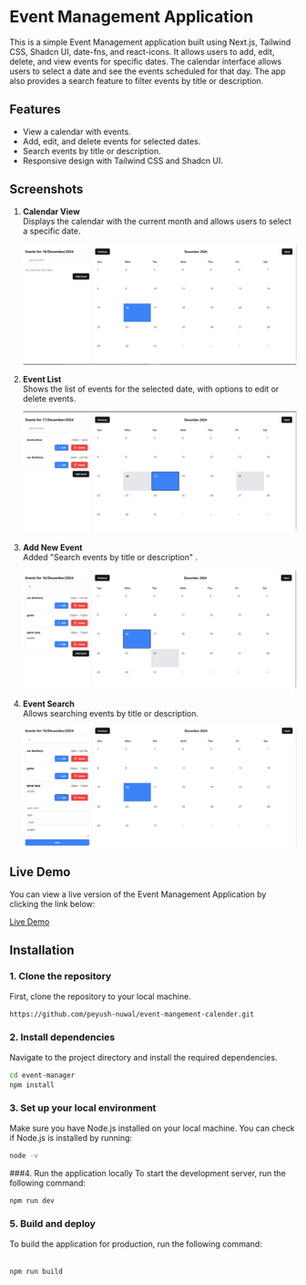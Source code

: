 # Event Management Application

This is a simple Event Management application built using Next.js, Tailwind CSS, Shadcn UI, date-fns, and react-icons. It allows users to add, edit, delete, and view events for specific dates. The calendar interface allows users to select a date and see the events scheduled for that day. The app also provides a search feature to filter events by title or description.

## Features
- View a calendar with events.
- Add, edit, and delete events for selected dates.
- Search events by title or description.
- Responsive design with Tailwind CSS and Shadcn UI.
## Screenshots

1. **Calendar View**  
   Displays the calendar with the current month and allows users to select a specific date.

   ![Calendar Screenshot](public/screenshots/ss1.png)

2. **Event List**  
   Shows the list of events for the selected date, with options to edit or delete events.

   ![Event List Screenshot](public/screenshots/ss2.png)

3. **Add New Event**  
   Added "Search events by title or description" .

   ![Add Event Screenshot](public/screenshots/ss3.png)

4. **Event Search**  
   Allows searching events by title or description.

   ![Event Search Screenshot](public/screenshots/ss4.png)



## Live Demo

You can view a live version of the Event Management Application by clicking the link below:

[Live Demo](https://event-mangement-calender-fff.vercel.app/)


## Installation

### 1. Clone the repository
First, clone the repository to your local machine.

```bash
https://github.com/peyush-nuwal/event-mangement-calender.git
```


### 2. Install dependencies
Navigate to the project directory and install the required dependencies.

```bash
cd event-manager
npm install
```

### 3. Set up your local environment
Make sure you have Node.js installed on your local machine. You can check if Node.js is installed by running:

```bash
node -v

```


###4. Run the application locally
To start the development server, run the following command:

```bash
npm run dev


```



### 5. Build and deploy
To build the application for production, run the following command:

```bash

npm run build
```
